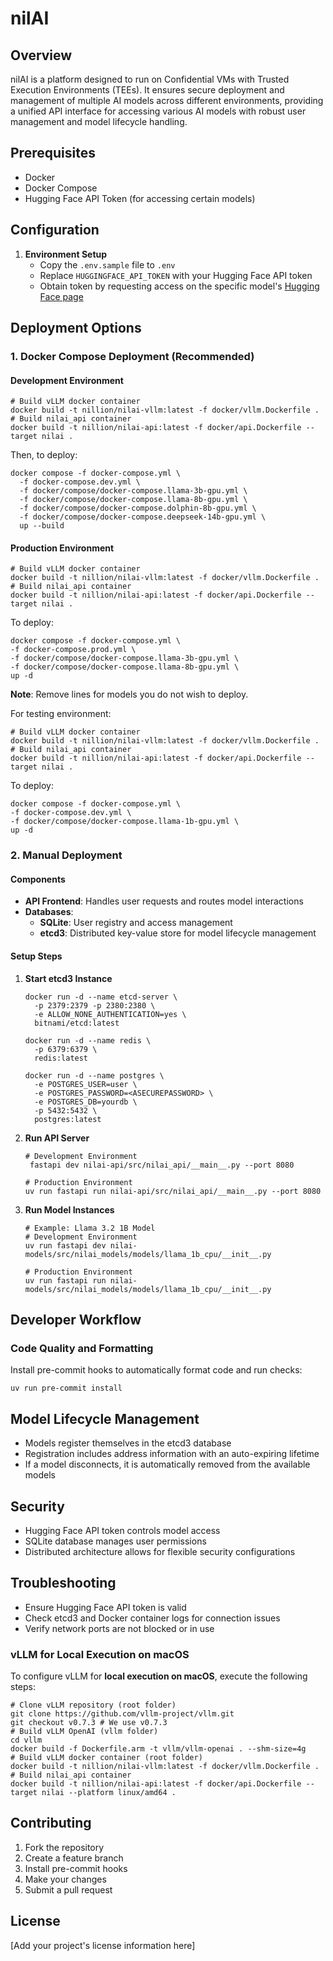# nilAI

## Overview
nilAI is a platform designed to run on Confidential VMs with Trusted Execution Environments (TEEs). It ensures secure deployment and management of multiple AI models across different environments, providing a unified API interface for accessing various AI models with robust user management and model lifecycle handling.

## Prerequisites

- Docker
- Docker Compose
- Hugging Face API Token (for accessing certain models)

## Configuration

1. **Environment Setup**
   - Copy the `.env.sample` file to `.env`
   - Replace `HUGGINGFACE_API_TOKEN` with your Hugging Face API token
   - Obtain token by requesting access on the specific model's [Hugging Face page](https://huggingface.co/meta-llama/Llama-3.2-1B)

## Deployment Options

### 1. Docker Compose Deployment (Recommended)

#### Development Environment
```shell
# Build vLLM docker container
docker build -t nillion/nilai-vllm:latest -f docker/vllm.Dockerfile .
# Build nilai_api container
docker build -t nillion/nilai-api:latest -f docker/api.Dockerfile --target nilai .
```
Then, to deploy:

```shell
docker compose -f docker-compose.yml \
  -f docker-compose.dev.yml \
  -f docker/compose/docker-compose.llama-3b-gpu.yml \
  -f docker/compose/docker-compose.llama-8b-gpu.yml \
  -f docker/compose/docker-compose.dolphin-8b-gpu.yml \
  -f docker/compose/docker-compose.deepseek-14b-gpu.yml \
  up --build
```

#### Production Environment
```shell
# Build vLLM docker container
docker build -t nillion/nilai-vllm:latest -f docker/vllm.Dockerfile .
# Build nilai_api container
docker build -t nillion/nilai-api:latest -f docker/api.Dockerfile --target nilai .
```
To deploy:
```shell
docker compose -f docker-compose.yml \
-f docker-compose.prod.yml \
-f docker/compose/docker-compose.llama-3b-gpu.yml \
-f docker/compose/docker-compose.llama-8b-gpu.yml \
up -d
```
**Note**: Remove lines for models you do not wish to deploy.

For testing environment:

```shell
# Build vLLM docker container
docker build -t nillion/nilai-vllm:latest -f docker/vllm.Dockerfile .
# Build nilai_api container
docker build -t nillion/nilai-api:latest -f docker/api.Dockerfile --target nilai .
```
To deploy:
```shell
docker compose -f docker-compose.yml \
-f docker-compose.dev.yml \
-f docker/compose/docker-compose.llama-1b-gpu.yml \
up -d
```

### 2. Manual Deployment

#### Components

- **API Frontend**: Handles user requests and routes model interactions
- **Databases**:
  - **SQLite**: User registry and access management
  - **etcd3**: Distributed key-value store for model lifecycle management

#### Setup Steps

1. **Start etcd3 Instance**
   ```shell
   docker run -d --name etcd-server \
     -p 2379:2379 -p 2380:2380 \
     -e ALLOW_NONE_AUTHENTICATION=yes \
     bitnami/etcd:latest

   docker run -d --name redis \
     -p 6379:6379 \
     redis:latest

   docker run -d --name postgres \
     -e POSTGRES_USER=user \
     -e POSTGRES_PASSWORD=<ASECUREPASSWORD> \
     -e POSTGRES_DB=yourdb \
     -p 5432:5432 \
     postgres:latest
   ```

2. **Run API Server**
   ```shell
   # Development Environment
    fastapi dev nilai-api/src/nilai_api/__main__.py --port 8080

   # Production Environment
   uv run fastapi run nilai-api/src/nilai_api/__main__.py --port 8080
   ```

3. **Run Model Instances**
   ```shell
   # Example: Llama 3.2 1B Model
   # Development Environment
   uv run fastapi dev nilai-models/src/nilai_models/models/llama_1b_cpu/__init__.py

   # Production Environment
   uv run fastapi run nilai-models/src/nilai_models/models/llama_1b_cpu/__init__.py
   ```

## Developer Workflow

### Code Quality and Formatting

Install pre-commit hooks to automatically format code and run checks:

```shell
uv run pre-commit install
```

## Model Lifecycle Management

- Models register themselves in the etcd3 database
- Registration includes address information with an auto-expiring lifetime
- If a model disconnects, it is automatically removed from the available models

## Security

- Hugging Face API token controls model access
- SQLite database manages user permissions
- Distributed architecture allows for flexible security configurations

## Troubleshooting

- Ensure Hugging Face API token is valid
- Check etcd3 and Docker container logs for connection issues
- Verify network ports are not blocked or in use

### vLLM for Local Execution on macOS
To configure vLLM for **local execution on macOS**, execute the following steps:
```shell
# Clone vLLM repository (root folder)
git clone https://github.com/vllm-project/vllm.git
git checkout v0.7.3 # We use v0.7.3
# Build vLLM OpenAI (vllm folder)
cd vllm
docker build -f Dockerfile.arm -t vllm/vllm-openai . --shm-size=4g
# Build vLLM docker container (root folder)
docker build -t nillion/nilai-vllm:latest -f docker/vllm.Dockerfile .
# Build nilai_api container
docker build -t nillion/nilai-api:latest -f docker/api.Dockerfile --target nilai --platform linux/amd64 .
````

## Contributing

1. Fork the repository
2. Create a feature branch
3. Install pre-commit hooks
4. Make your changes
5. Submit a pull request

## License

[Add your project's license information here]
